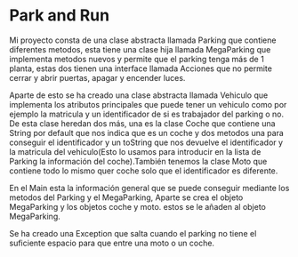 # Park and Run



Mi proyecto consta de una clase abstracta llamada Parking que contiene diferentes metodos, esta tiene una clase hija llamada MegaParking que implementa metodos nuevos y permite que el parking tenga más de 1 planta, estas dos tienen una interface llamada Acciones que no permite cerrar y abrir puertas, apagar y encender luces.

Aparte de esto se ha creado una clase abstracta llamada Vehiculo que implementa los atributos principales que puede tener un 
vehiculo como por ejemplo la matricula y un identificador de si es trabajador del parking o no. De esta clase heredan dos más,
una es la clase Coche que contiene una String por default que nos indica que es un coche y dos metodos una para conseguir el identificador y un toString que nos devuelve el identificador y la matricula del vehiculo(Esto lo usamos para introducir en la lista de Parking la información del coche).También tenemos la clase Moto que contiene todo lo mismo quer coche solo que el identificador es diferente.

En el Main esta la información general que se puede conseguir mediante los metodos del Parking y el MegaParking, Aparte se crea el objeto MegaParking y los objetos coche y moto. estos se le añaden al objeto MegaParking.

Se ha creado una Exception que salta cuando el parking no tiene el suficiente espacio para que entre una moto o un coche.
